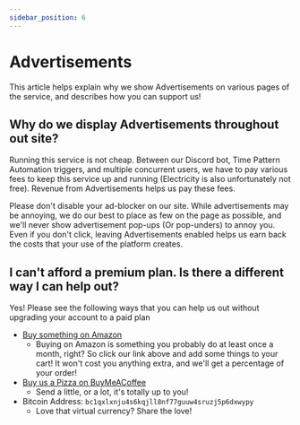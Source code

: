 ```yaml
---
sidebar_position: 6
---
```


# Advertisements

This article helps explain why we show Advertisements on various pages of the service, and describes how you can support us!

## Why do we display Advertisements throughout out site?

Running this service is not cheap. Between our Discord bot, Time Pattern Automation triggers, and multiple concurrent users, we have to pay various fees to keep this service up and running (Electricity is also unfortunately not free). Revenue from Advertisements helps us pay these fees.

Please don't disable your ad-blocker on our site. While advertisements may be annoying, we do our best to place as few on the page as possible, and we'll never show advertisement pop-ups (Or pop-unders) to annoy you. Even if you don't click, leaving Advertisements enabled helps us earn back the costs that your use of the platform creates.

## I can't afford a premium plan. Is there a different way I can help out?

Yes! Please see the following ways that you can help us out without upgrading your account to a paid plan

- [Buy something on Amazon](https://www.amazon.com?&linkCode=ll2&tag=ttlxgovee-20&linkId=dc25b1f26332a294e514f100e515864b&language=en_US&ref_=as_li_ss_tl)
  - Buying on Amazon is something you probably do at least once a month, right? So click our link above and add some things to your cart! It won't cost you anything extra, and we'll get a percentage of your order!
- [Buy us a Pizza on BuyMeACoffee](https://www.buymeacoffee.com/tinkertechlab)
  - Send a little, or a lot, it's totally up to you!
- Bitcoin Address: `bc1qxlxnju4s6kqjll8nf77guuw4sruzj5p6dxwypy`
  - Love that virtual currency? Share the love!

